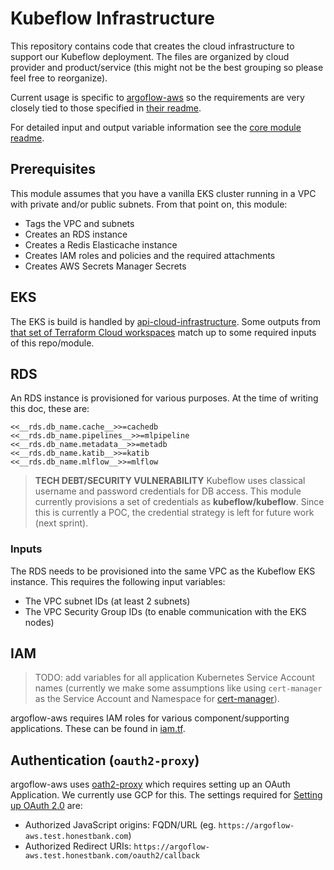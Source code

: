 # Kubeflow Infrastructure

This repository contains code that creates the cloud infrastructure to support our Kubeflow deployment. The files are
organized by cloud provider and product/service (this might not be the best grouping so please feel free to reorganize).

Current usage is specific to [argoflow-aws](https://github.com/argoflow/argoflow-aws) so the requirements are very closely
tied to those specified in [their readme](https://github.com/argoflow/argoflow-aws/blob/master/README.md).

For detailed input and output variable information see the [core module readme](/terraform/README.md).

## Prerequisites

This module assumes that you have a vanilla EKS cluster running in a VPC with private and/or public subnets. From that point
on, this module:

* Tags the VPC and subnets
* Creates an RDS instance
* Creates a Redis Elasticache instance
* Creates IAM roles and policies and the required attachments
* Creates AWS Secrets Manager Secrets

## EKS

The EKS is build is handled by [api-cloud-infrastructure](https://github.com/honestbank/api-cloud-infrastructure). Some outputs
from [that set of Terraform Cloud workspaces](https://app.terraform.io/app/honestbank/workspaces?tag=compute) match up to
some required inputs of this repo/module.

## RDS

An RDS instance is provisioned for various purposes. At the time of writing this doc, these are:

```gotemplate
<<__rds.db_name.cache__>>=cachedb
<<__rds.db_name.pipelines__>>=mlpipeline
<<__rds.db_name.metadata__>>=metadb
<<__rds.db_name.katib__>>=katib
<<__rds.db_name.mlflow__>>=mlflow
```

>
> **TECH DEBT/SECURITY VULNERABILITY** Kubeflow uses classical username and password credentials for DB access. This module currently
> provisions a set of credentials as **kubeflow/kubeflow**. Since this is currently a POC, the credential strategy is left
> for future work (next sprint).
>

### Inputs

The RDS needs to be provisioned into the same VPC as the Kubeflow EKS instance. This requires the following input variables:

* The VPC subnet IDs (at least 2 subnets)
* The VPC Security Group IDs (to enable communication with the EKS nodes)

## IAM

>
> TODO: add variables for all application Kubernetes Service Account names (currently we make some assumptions like
> using `cert-manager` as the Service Account and Namespace for [cert-manager](https://cert-manager.io)).
>

argoflow-aws requires IAM roles for various component/supporting applications. These can be found in [iam.tf](/iam.tf).

## Authentication (`oauth2-proxy`)

argoflow-aws uses [oath2-proxy](https://github.com/oauth2-proxy/oauth2-proxy) which requires setting up an OAuth Application.
We currently use GCP for this. The settings required for [Setting up OAuth 2.0](https://support.google.com/cloud/answer/6158849) are:

* Authorized JavaScript origins: FQDN/URL (eg. `https://argoflow-aws.test.honestbank.com`)
* Authorized Redirect URIs: `https://argoflow-aws.test.honestbank.com/oauth2/callback`
